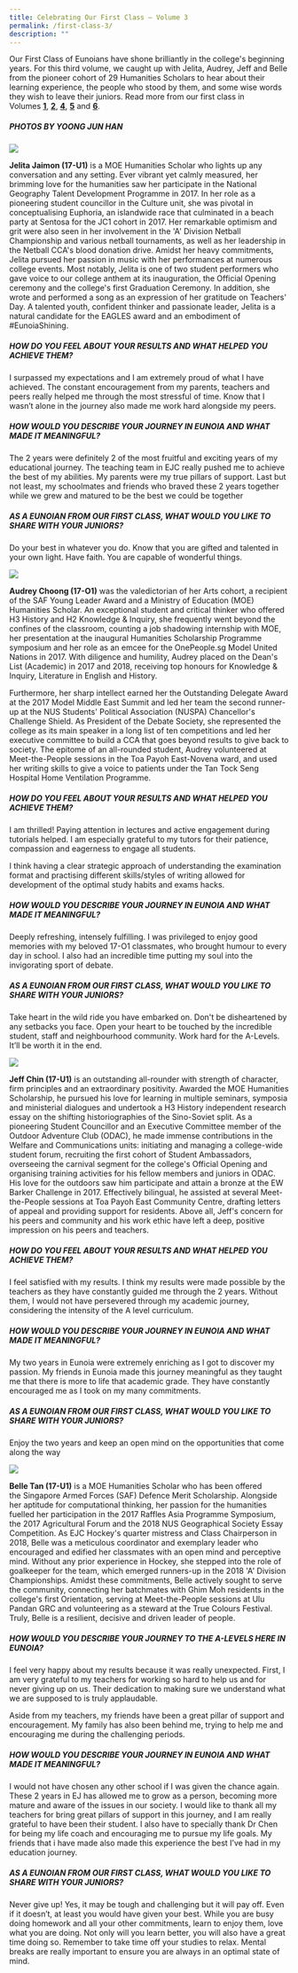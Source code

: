 ```yaml
---
title: Celebrating Our First Class – Volume 3
permalink: /first-class-3/
description: ""
---
```

Our First Class of Eunoians have shone brilliantly in the college's beginning years. For this third volume, we caught up with Jelita, Audrey, Jeff and Belle from the pioneer cohort of 29 Humanities Scholars to hear about their learning experience, the people who stood by them, and some wise words they wish to leave their juniors. Read more from our first class in Volumes **[1](/first-class-1/)**, [**2**](/first-class-2/), [**4**](/first-class-4/), [**5**](/first-class-5/) and [**6**](/first-class-6/).

##### PHOTOS BY YOONG JUN HAN

![](/images/cfc-jelita.png)

**Jelita Jaimon (17-U1)** is a MOE Humanities Scholar who lights up any conversation and any setting. Ever vibrant yet calmly measured, her brimming love for the humanities saw her participate in the National Geography Talent Development Programme in 2017. In her role as a pioneering student councillor in the Culture unit, she was pivotal in conceptualising Euphoria, an islandwide race that culminated in a beach party at Sentosa for the JC1 cohort in 2017. Her remarkable optimism and grit were also seen in her involvement in the 'A' Division Netball Championship and various netball tournaments, as well as her leadership in the Netball CCA's blood donation drive. Amidst her heavy commitments, Jelita pursued her passion in music with her performances at numerous college events. Most notably, Jelita is one of two student performers who gave voice to our college anthem at its inauguration, the Official Opening ceremony and the college's first Graduation Ceremony. In addition, she wrote and performed a song as an expression of her gratitude on Teachers' Day. A talented youth, confident thinker and passionate leader, Jelita is a natural candidate for the EAGLES award and an embodiment of #EunoiaShining.

##### HOW DO YOU FEEL ABOUT YOUR RESULTS AND WHAT HELPED YOU ACHIEVE THEM?

I surpassed my expectations and I am extremely proud of what I have achieved. The constant encouragement from my parents, teachers and peers really helped me through the most stressful of time. Know that I wasn’t alone in the journey also made me work hard alongside my peers.

##### HOW WOULD YOU DESCRIBE YOUR JOURNEY IN EUNOIA AND WHAT MADE IT MEANINGFUL?

The 2 years were definitely 2 of the most fruitful and exciting years of my educational journey. The teaching team in EJC really pushed me to achieve the best of my abilities. My parents were my true pillars of support. Last but not least, my schoolmates and friends who braved these 2 years together while we grew and matured to be the best we could be together

##### AS A EUNOIAN FROM OUR FIRST CLASS, WHAT WOULD YOU LIKE TO SHARE WITH YOUR JUNIORS?

Do your best in whatever you do. Know that you are gifted and talented in your own light. Have faith. You are capable of wonderful things.

![](/images/cfc-audrey.png)


**Audrey Choong (17-O1)** was the valedictorian of her Arts cohort, a recipient of the SAF Young Leader Award and a Ministry of Education (MOE) Humanities Scholar. An exceptional student and critical thinker who offered H3 History and H2 Knowledge & Inquiry, she frequently went beyond the confines of the classroom, counting a job shadowing internship with MOE, her presentation at the inaugural Humanities Scholarship Programme symposium and her role as an emcee for the OnePeople.sg Model United Nations in 2017. With diligence and humility, Audrey placed on the Dean's List (Academic) in 2017 and 2018, receiving top honours for Knowledge & Inquiry, Literature in English and History.

Furthermore, her sharp intellect earned her the Outstanding Delegate Award at the 2017 Model Middle East Summit and led her team the second runner-up at the NUS Students' Political Association (NUSPA) Chancellor's Challenge Shield. As President of the Debate Society, she represented the college as its main speaker in a long list of ten competitions and led her executive committee to build a CCA that goes beyond results to give back to society. The epitome of an all-rounded student, Audrey volunteered at Meet-the-People sessions in the Toa Payoh East-Novena ward, and used her writing skills to give a voice to patients under the Tan Tock Seng Hospital Home Ventilation Programme.

##### HOW DO YOU FEEL ABOUT YOUR RESULTS AND WHAT HELPED YOU ACHIEVE THEM?

I am thrilled! Paying attention in lectures and active engagement during tutorials helped. I am especially grateful to my tutors for their patience, compassion and eagerness to engage all students.

I think having a clear strategic approach of understanding the examination format and practising different skills/styles of writing allowed for development of the optimal study habits and exams hacks.

##### HOW WOULD YOU DESCRIBE YOUR JOURNEY IN EUNOIA AND WHAT MADE IT MEANINGFUL?

Deeply refreshing, intensely fulfilling. I was privileged to enjoy good memories with my beloved 17-O1 classmates, who brought humour to every day in school. I also had an incredible time putting my soul into the invigorating sport of debate.

##### AS A EUNOIAN FROM OUR FIRST CLASS, WHAT WOULD YOU LIKE TO SHARE WITH YOUR JUNIORS?

Take heart in the wild ride you have embarked on. Don't be disheartened by any setbacks you face. Open your heart to be touched by the incredible student, staff and neighbourhood community. Work hard for the A-Levels. It’ll be worth it in the end.

![](/images/cfc-jeff.png)


**Jeff Chin (17-U1)** is an outstanding all-rounder with strength of character, firm principles and an extraordinary positivity. Awarded the MOE Humanities Scholarship, he pursued his love for learning in multiple seminars, symposia and ministerial dialogues and undertook a H3 History independent research essay on the shifting historiographies of the Sino-Soviet split. As a pioneering Student Councillor and an Executive Committee member of the Outdoor Adventure Club (ODAC), he made immense contributions in the Welfare and Communications units: initiating and managing a college-wide student forum, recruiting the first cohort of Student Ambassadors, overseeing the carnival segment for the college's Official Opening and organising training activities for his fellow members and juniors in ODAC. His love for the outdoors saw him participate and attain a bronze at the EW Barker Challenge in 2017. Effectively bilingual, he assisted at several Meet-the-People sessions at Toa Payoh East Community Centre, drafting letters of appeal and providing support for residents. Above all, Jeff's concern for his peers and community and his work ethic have left a deep, positive impression on his peers and teachers.

##### HOW DO YOU FEEL ABOUT YOUR RESULTS AND WHAT HELPED YOU ACHIEVE THEM?

I feel satisfied with my results. I think my results were made possible by the teachers as they have constantly guided me through the 2 years. Without them, I would not have persevered through my academic journey, considering the intensity of the A level curriculum.

##### HOW WOULD YOU DESCRIBE YOUR JOURNEY IN EUNOIA AND WHAT MADE IT MEANINGFUL?

My two years in Eunoia were extremely enriching as I got to discover my passion. My friends in Eunoia made this journey meaningful as they taught me that there is more to life that academic grade. They have constantly encouraged me as I took on my many commitments.

##### AS A EUNOIAN FROM OUR FIRST CLASS, WHAT WOULD YOU LIKE TO SHARE WITH YOUR JUNIORS?

Enjoy the two years and keep an open mind on the opportunities that come along the way

![](/images/cfc-belle.png)


**Belle Tan (17-U1)** is a MOE Humanities Scholar who has been offered the Singapore Armed Forces (SAF) Defence Merit Scholarship. Alongside her aptitude for computational thinking, her passion for the humanities fuelled her participation in the 2017 Raffles Asia Programme Symposium, the 2017 Agricultural Forum and the 2018 NUS Geographical Society Essay Competition. As EJC Hockey's quarter mistress and Class Chairperson in 2018, Belle was a meticulous coordinator and exemplary leader who encouraged and edified her classmates with an open mind and perceptive mind. Without any prior experience in Hockey, she stepped into the role of goalkeeper for the team, which emerged runners-up in the 2018 'A' Division Championships. Amidst these commitments, Belle actively sought to serve the community, connecting her batchmates with Ghim Moh residents in the college's first Orientation, serving at Meet-the-People sessions at Ulu Pandan GRC and volunteering as a steward at the True Colours Festival. Truly, Belle is a resilient, decisive and driven leader of people.

##### HOW WOULD YOU DESCRIBE YOUR JOURNEY TO THE A-LEVELS HERE IN EUNOIA?

I feel very happy about my results because it was really unexpected. First, I am very grateful to my teachers for working so hard to help us and for never giving up on us. Their dedication to making sure we understand what we are supposed to is truly applaudable.

Aside from my teachers, my friends have been a great pillar of support and encouragement. My family has also been behind me, trying to help me and encouraging me during the challenging periods.

##### HOW WOULD YOU DESCRIBE YOUR JOURNEY IN EUNOIA AND WHAT MADE IT MEANINGFUL?

I would not have chosen any other school if I was given the chance again. These 2 years in EJ has allowed me to grow as a person, becoming more mature and aware of the issues in our society. I would like to thank all my teachers for bring great pillars of support in this journey, and I am really grateful to have been their student. I also have to specially thank Dr Chen for being my life coach and encouraging me to pursue my life goals. My friends that i have made also made this experience the best I’ve had in my education journey.

##### AS A EUNOIAN FROM OUR FIRST CLASS, WHAT WOULD YOU LIKE TO SHARE WITH YOUR JUNIORS?

Never give up! Yes, it may be tough and challenging but it will pay off. Even if it doesn’t, at least you would have given your best. While you are busy doing homework and all your other commitments, learn to enjoy them, love what you are doing. Not only will you learn better, you will also have a great time doing so. Remember to take time off your studies to relax. Mental breaks are really important to ensure you are always in an optimal state of mind.